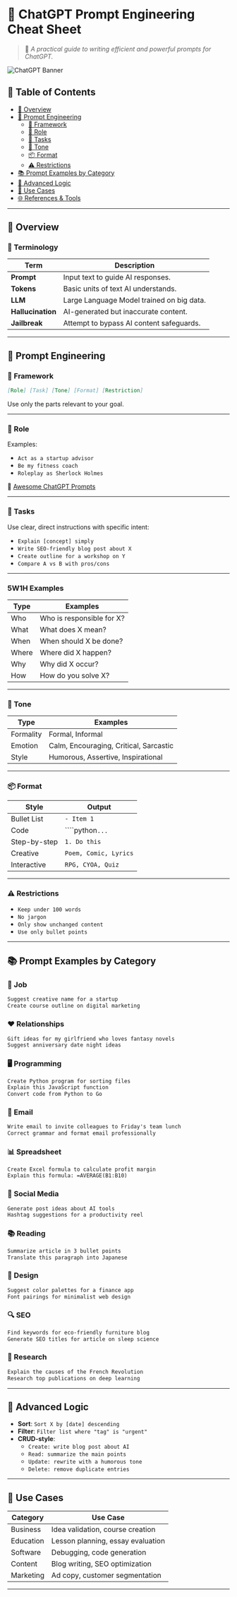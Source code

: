 # 💬 ChatGPT Prompt Engineering Cheat Sheet

> 🧠 _A practical guide to writing efficient and powerful prompts for ChatGPT._

![ChatGPT Banner](https://img.shields.io/badge/AI%20Toolkit-ChatGPT%20Prompt%20Guide-%234aa181?style=for-the-badge&logo=openai&logoColor=white)

## 📑 Table of Contents

- [🚀 Overview](#-overview)
- [🎯 Prompt Engineering](#-prompt-engineering)
  - [🧱 Framework](#framework)
  - [👤 Role](#role)
  - [🧾 Tasks](#tasks)
  - [🎨 Tone](#tone)
  - [📦 Format](#format)
  - [⚠️ Restrictions](#restrictions)
- [📚 Prompt Examples by Category](#-prompt-examples-by-category)
- [🧠 Advanced Logic](#-advanced-logic)
- [🧪 Use Cases](#-use-cases)
- [🌐 References & Tools](#-references--tools)

---

## 🚀 Overview

### 🧩 Terminology

| Term              | Description                               |
| ----------------- | ----------------------------------------- |
| **Prompt**        | Input text to guide AI responses.         |
| **Tokens**        | Basic units of text AI understands.       |
| **LLM**           | Large Language Model trained on big data. |
| **Hallucination** | AI-generated but inaccurate content.      |
| **Jailbreak**     | Attempt to bypass AI content safeguards.  |

---

## 🎯 Prompt Engineering

### 🧱 Framework

```markdown
[Role] [Task] [Tone] [Format] [Restriction]
```

Use only the parts relevant to your goal.

---

### 👤 Role

Examples:

- `Act as a startup advisor`
- `Be my fitness coach`
- `Roleplay as Sherlock Holmes`

🔗 [Awesome ChatGPT Prompts](https://github.com/f/awesome-chatgpt-prompts)

---

### 🧾 Tasks

Use clear, direct instructions with specific intent:

- `Explain [concept] simply`
- `Write SEO-friendly blog post about X`
- `Create outline for a workshop on Y`
- `Compare A vs B with pros/cons`

---

### 5W1H Examples

| Type  | Examples                  |
| ----- | ------------------------- |
| Who   | Who is responsible for X? |
| What  | What does X mean?         |
| When  | When should X be done?    |
| Where | Where did X happen?       |
| Why   | Why did X occur?          |
| How   | How do you solve X?       |

---

### 🎨 Tone

| Type      | Examples                               |
| --------- | -------------------------------------- |
| Formality | Formal, Informal                       |
| Emotion   | Calm, Encouraging, Critical, Sarcastic |
| Style     | Humorous, Assertive, Inspirational     |

---

### 📦 Format

| Style        | Output                |
| ------------ | --------------------- |
| Bullet List  | `- Item 1`            |
| Code         | ````python`...`       |
| Step-by-step | `1. Do this`          |
| Creative     | `Poem, Comic, Lyrics` |
| Interactive  | `RPG, CYOA, Quiz`     |

---

### ⚠️ Restrictions

- `Keep under 100 words`
- `No jargon`
- `Only show unchanged content`
- `Use only bullet points`

---

## 📚 Prompt Examples by Category

### 👔 Job

```markdown
Suggest creative name for a startup
Create course outline on digital marketing
```

### ❤️ Relationships

```markdown
Gift ideas for my girlfriend who loves fantasy novels
Suggest anniversary date night ideas
```

### 🖥️ Programming

```markdown
Create Python program for sorting files
Explain this JavaScript function
Convert code from Python to Go
```

### 📧 Email

```markdown
Write email to invite colleagues to Friday's team lunch
Correct grammar and format email professionally
```

### 📊 Spreadsheet

```markdown
Create Excel formula to calculate profit margin
Explain this formula: =AVERAGE(B1:B10)
```

### 📱 Social Media

```markdown
Generate post ideas about AI tools
Hashtag suggestions for a productivity reel
```

### 📚 Reading

```markdown
Summarize article in 3 bullet points
Translate this paragraph into Japanese
```

### 🎨 Design

```markdown
Suggest color palettes for a finance app
Font pairings for minimalist web design
```

### 🔍 SEO

```markdown
Find keywords for eco-friendly furniture blog
Generate SEO titles for article on sleep science
```

### 🧪 Research

```markdown
Explain the causes of the French Revolution
Research top publications on deep learning
```

---

## 🧠 Advanced Logic

- **Sort**: `Sort X by [date] descending`
- **Filter**: `Filter list where "tag" is "urgent"`
- **CRUD-style**:
  - `Create: write blog post about AI`
  - `Read: summarize the main points`
  - `Update: rewrite with a humorous tone`
  - `Delete: remove duplicate entries`

---

## 🧪 Use Cases

| Category  | Use Case                          |
| --------- | --------------------------------- |
| Business  | Idea validation, course creation  |
| Education | Lesson planning, essay evaluation |
| Software  | Debugging, code generation        |
| Content   | Blog writing, SEO optimization    |
| Marketing | Ad copy, customer segmentation    |

---
